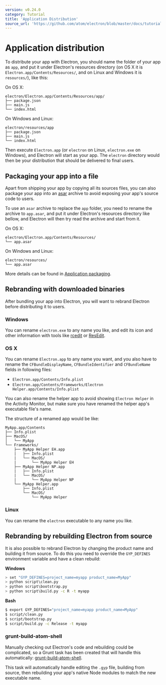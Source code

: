 ```yaml
---
version: v0.24.0
category: Tutorial
title: 'Application Distribution'
source_url: 'https://github.com/atom/electron/blob/master/docs/tutorial/application-distribution.md'
---
```


# Application distribution

To distribute your app with Electron, you should name the folder of your app
as `app`, and put it under Electron's resources directory (on OS X it is
`Electron.app/Contents/Resources/`, and on Linux and Windows it is
`resources/`), like this:

On OS X:

```text
electron/Electron.app/Contents/Resources/app/
├── package.json
├── main.js
└── index.html
```

On Windows and Linux:

```text
electron/resources/app
├── package.json
├── main.js
└── index.html
```

Then execute `Electron.app` (or `electron` on Linux, `electron.exe` on Windows),
and Electron will start as your app. The `electron` directory would then be
your distribution that should be delivered to final users.

## Packaging your app into a file

Apart from shipping your app by copying all its sources files, you can also
package your app into an [asar](https://github.com/atom/asar) archive to avoid
exposing your app's source code to users.

To use an `asar` archive to replace the `app` folder, you need to rename the
archive to `app.asar`, and put it under Electron's resources directory like
bellow, and Electron will then try read the archive and start from it.

On OS X:

```text
electron/Electron.app/Contents/Resources/
└── app.asar
```

On Windows and Linux:

```text
electron/resources/
└── app.asar
```

More details can be found in [Application packaging](application-packaging.md).

## Rebranding with downloaded binaries

After bundling your app into Electron, you will want to rebrand Electron
before distributing it to users.

### Windows

You can rename `electron.exe` to any name you like, and edit its icon and other
information with tools like [rcedit](https://github.com/atom/rcedit) or
[ResEdit](http://www.resedit.net).

### OS X

You can rename `Electron.app` to any name you want, and you also have to rename
the `CFBundleDisplayName`, `CFBundleIdentifier` and `CFBundleName` fields in
following files:

* `Electron.app/Contents/Info.plist`
* `Electron.app/Contents/Frameworks/Electron Helper.app/Contents/Info.plist`

You can also rename the helper app to avoid showing `Electron Helper` in the
Activity Monitor, but make sure you have renamed the helper app's executable
file's name.

The structure of a renamed app would be like:

```
MyApp.app/Contents
├── Info.plist
├── MacOS/
│   └── MyApp
└── Frameworks/
    ├── MyApp Helper EH.app
    |   ├── Info.plist
    |   └── MacOS/
    |       └── MyApp Helper EH
    ├── MyApp Helper NP.app
    |   ├── Info.plist
    |   └── MacOS/
    |       └── MyApp Helper NP
    └── MyApp Helper.app
        ├── Info.plist
        └── MacOS/
            └── MyApp Helper
```

### Linux

You can rename the `electron` executable to any name you like.

## Rebranding by rebuilding Electron from source

It is also possible to rebrand Electron by changing the product name and
building it from source. To do this you need to override the `GYP_DEFINES`
environment variable and have a clean rebuild:

__Windows__

```bash
> set "GYP_DEFINES=project_name=myapp product_name=MyApp"
> python script\clean.py
> python script\bootstrap.py
> python script\build.py -c R -t myapp
```

__Bash__

```bash
$ export GYP_DEFINES="project_name=myapp product_name=MyApp"
$ script/clean.py
$ script/bootstrap.py
$ script/build.py -c Release -t myapp
```

### grunt-build-atom-shell

Manually checking out Electron's code and rebuilding could be complicated, so
a Grunt task has been created that will handle this automatically:
[grunt-build-atom-shell](https://github.com/paulcbetts/grunt-build-atom-shell).

This task will automatically handle editing the `.gyp` file, building from
source, then rebuilding your app's native Node modules to match the new
executable name.

